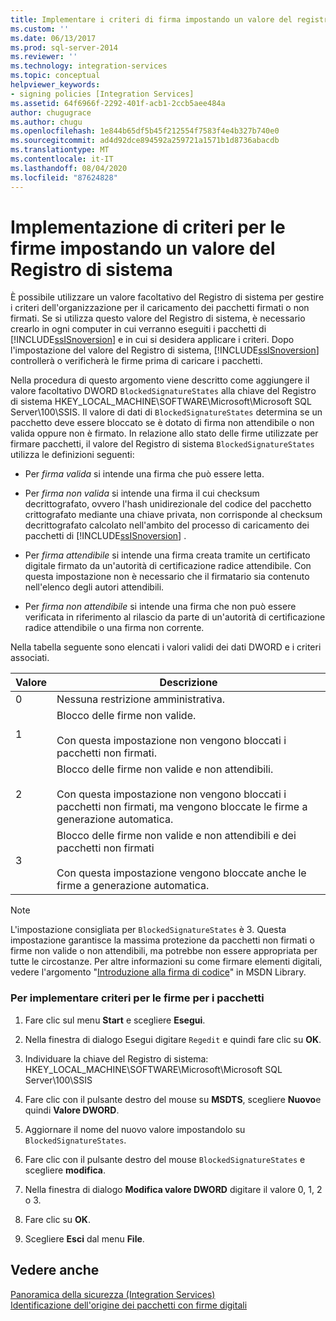 ```yaml
---
title: Implementare i criteri di firma impostando un valore del registro di sistema | Microsoft Docs
ms.custom: ''
ms.date: 06/13/2017
ms.prod: sql-server-2014
ms.reviewer: ''
ms.technology: integration-services
ms.topic: conceptual
helpviewer_keywords:
- signing policies [Integration Services]
ms.assetid: 64f6966f-2292-401f-acb1-2ccb5aee484a
author: chugugrace
ms.author: chugu
ms.openlocfilehash: 1e844b65df5b45f212554f7583f4e4b327b740e0
ms.sourcegitcommit: ad4d92dce894592a259721a1571b1d8736abacdb
ms.translationtype: MT
ms.contentlocale: it-IT
ms.lasthandoff: 08/04/2020
ms.locfileid: "87624828"
---
```

# <a name="implement-a-signing-policy-by-setting-a-registry-value"></a>Implementazione di criteri per le firme impostando un valore del Registro di sistema
  È possibile utilizzare un valore facoltativo del Registro di sistema per gestire i criteri dell'organizzazione per il caricamento dei pacchetti firmati o non firmati. Se si utilizza questo valore del Registro di sistema, è necessario crearlo in ogni computer in cui verranno eseguiti i pacchetti di [!INCLUDE[ssISnoversion](../includes/ssisnoversion-md.md)] e in cui si desidera applicare i criteri. Dopo l'impostazione del valore del Registro di sistema, [!INCLUDE[ssISnoversion](../includes/ssisnoversion-md.md)] controllerà o verificherà le firme prima di caricare i pacchetti.  
  
 Nella procedura di questo argomento viene descritto come aggiungere il valore facoltativo DWORD `BlockedSignatureStates` alla chiave del Registro di sistema HKEY_LOCAL_MACHINE\SOFTWARE\Microsoft\Microsoft SQL Server\100\SSIS. Il valore di dati di `BlockedSignatureStates` determina se un pacchetto deve essere bloccato se è dotato di firma non attendibile o non valida oppure non è firmato. In relazione allo stato delle firme utilizzate per firmare pacchetti, il valore del Registro di sistema `BlockedSignatureStates` utilizza le definizioni seguenti:  
  
-   Per *firma valida* si intende una firma che può essere letta.  
  
-   Per *firma non valida* si intende una firma il cui checksum decrittografato, ovvero l'hash unidirezionale del codice del pacchetto crittografato mediante una chiave privata, non corrisponde al checksum decrittografato calcolato nell'ambito del processo di caricamento dei pacchetti di [!INCLUDE[ssISnoversion](../includes/ssisnoversion-md.md)] .  
  
-   Per *firma attendibile* si intende una firma creata tramite un certificato digitale firmato da un'autorità di certificazione radice attendibile. Con questa impostazione non è necessario che il firmatario sia contenuto nell'elenco degli autori attendibili.  
  
-   Per *firma non attendibile* si intende una firma che non può essere verificata in riferimento al rilascio da parte di un'autorità di certificazione radice attendibile o una firma non corrente.  
  
 Nella tabella seguente sono elencati i valori validi dei dati DWORD e i criteri associati.  
  
|Valore|Descrizione|  
|-----------|-----------------|  
|0|Nessuna restrizione amministrativa.|  
|1|Blocco delle firme non valide.<br /><br /> Con questa impostazione non vengono bloccati i pacchetti non firmati.|  
|2|Blocco delle firme non valide e non attendibili.<br /><br /> Con questa impostazione non vengono bloccati i pacchetti non firmati, ma vengono bloccate le firme a generazione automatica.|  
|3|Blocco delle firme non valide e non attendibili e dei pacchetti non firmati<br /><br /> Con questa impostazione vengono bloccate anche le firme a generazione automatica.|  
  
> [!NOTE]  
>  L'impostazione consigliata per `BlockedSignatureStates` è 3. Questa impostazione garantisce la massima protezione da pacchetti non firmati o firme non valide o non attendibili, ma potrebbe non essere appropriata per tutte le circostanze. Per altre informazioni su come firmare elementi digitali, vedere l'argomento "[Introduzione alla firma di codice](https://go.microsoft.com/fwlink/?LinkId=51414)" in MSDN Library.  
  
### <a name="to-implement-a-signing-policy-for-packages"></a>Per implementare criteri per le firme per i pacchetti  
  
1.  Fare clic sul menu **Start** e scegliere **Esegui**.  
  
2.  Nella finestra di dialogo Esegui digitare `Regedit` e quindi fare clic su **OK**.  
  
3.  Individuare la chiave del Registro di sistema: HKEY_LOCAL_MACHINE\SOFTWARE\Microsoft\Microsoft SQL Server\100\SSIS  
  
4.  Fare clic con il pulsante destro del mouse su **MSDTS**, scegliere **Nuovo**e quindi **Valore DWORD**.  
  
5.  Aggiornare il nome del nuovo valore impostandolo su `BlockedSignatureStates`.  
  
6.  Fare clic con il pulsante destro del mouse `BlockedSignatureStates` e scegliere **modifica**.  
  
7.  Nella finestra di dialogo **Modifica valore DWORD** digitare il valore 0, 1, 2 o 3.  
  
8.  Fare clic su **OK**.  
  
9. Scegliere **Esci** dal menu **File**.  
  
## <a name="see-also"></a>Vedere anche  
 [Panoramica della sicurezza &#40;Integration Services&#41;](security/security-overview-integration-services.md)   
 [Identificazione dell'origine dei pacchetti con firme digitali](security/identify-the-source-of-packages-with-digital-signatures.md)  
  
  
